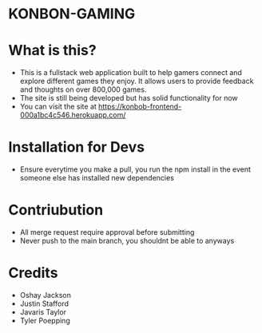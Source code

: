 # KONBON-GAMING

# What is this?
- This is a fullstack web application built to help gamers connect and explore different games they enjoy. It allows users to provide feedback and thoughts on over 800,000 games. 
- The site is still being developed but has solid functionality for now
- You can visit the site at https://konbob-frontend-000a1bc4c546.herokuapp.com/

# Installation for Devs
- Ensure everytime you make a pull, you run the npm install in the event someone else has installed new dependencies

# Contriubution
- All merge request require approval before submitting
- Never push to the main branch, you shouldnt be able to anyways

# Credits
- Oshay Jackson
- Justin Stafford
- Javaris Taylor
- Tyler Poepping